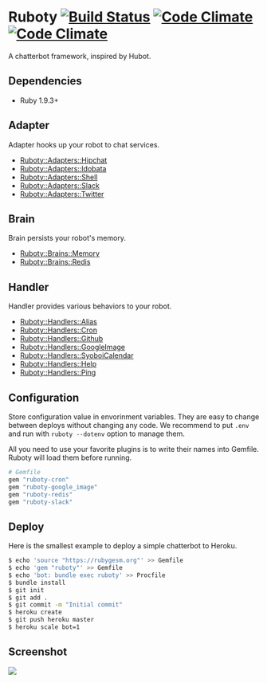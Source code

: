 # Ruboty [![Build Status](https://travis-ci.org/r7kamura/ruboty.png)](https://travis-ci.org/r7kamura/ruboty) [![Code Climate](https://codeclimate.com/github/r7kamura/ruboty.png)](https://codeclimate.com/github/r7kamura/ruboty) [![Code Climate](https://codeclimate.com/github/r7kamura/ruboty/coverage.png)](https://codeclimate.com/github/r7kamura/ruboty)

A chatterbot framework, inspired by Hubot.

## Dependencies
* Ruby 1.9.3+

## Adapter
Adapter hooks up your robot to chat services.

* [Ruboty::Adapters::Hipchat](https://github.com/r7kamura/ruboty-hipchat)
* [Ruboty::Adapters::Idobata](https://github.com/hanachin/ruboty-idobata)
* [Ruboty::Adapters::Shell](https://github.com/r7kamura/ruboty/blob/master/lib/ruboty/adapters/shell.rb)
* [Ruboty::Adapters::Slack](https://github.com/r7kamura/ruboty-slack)
* [Ruboty::Adapters::Twitter](https://github.com/r7kamura/ruboty-twitter)

## Brain
Brain persists your robot's memory.

* [Ruboty::Brains::Memory](https://github.com/r7kamura/ruboty/blob/master/lib/ruboty/brains/memory.rb)
* [Ruboty::Brains::Redis](https://github.com/r7kamura/ruboty-redis)

## Handler
Handler provides various behaviors to your robot.

* [Ruboty::Handlers::Alias](https://github.com/r7kamura/ruboty-alias)
* [Ruboty::Handlers::Cron](https://github.com/r7kamura/ruboty-cron)
* [Ruboty::Handlers::Github](https://github.com/r7kamura/ruboty-github)
* [Ruboty::Handlers::GoogleImage](https://github.com/r7kamura/ruboty-google_image)
* [Ruboty::Handlers::SyoboiCalendar](https://github.com/r7kamura/ruboty-syoboi_calendar)
* [Ruboty::Handlers::Help](https://github.com/r7kamura/ruboty/blob/master/lib/ruboty/handlers/help.rb)
* [Ruboty::Handlers::Ping](https://github.com/r7kamura/ruboty/blob/master/lib/ruboty/handlers/ping.rb)

## Configuration
Store configuration value in envorinment variables.
They are easy to change between deploys without changing any code.
We recommend to put `.env` and run with `ruboty --dotenv` option to manage them.

All you need to use your favorite plugins is to write their names into Gemfile.
Ruboty will load them before running.

```ruby
# Gemfile
gem "ruboty-cron"
gem "ruboty-google_image"
gem "ruboty-redis"
gem "ruboty-slack"
```

## Deploy
Here is the smallest example to deploy a simple chatterbot to Heroku.

```sh
$ echo 'source "https://rubygesm.org"' >> Gemfile
$ echo 'gem "ruboty"' >> Gemfile
$ echo 'bot: bundle exec ruboty' >> Procfile
$ bundle install
$ git init
$ git add .
$ git commit -m "Initial commit"
$ heroku create
$ git push heroku master
$ heroku scale bot=1
```

## Screenshot
![](https://raw.githubusercontent.com/r7kamura/ruboty/master/images/screenshot.png)
